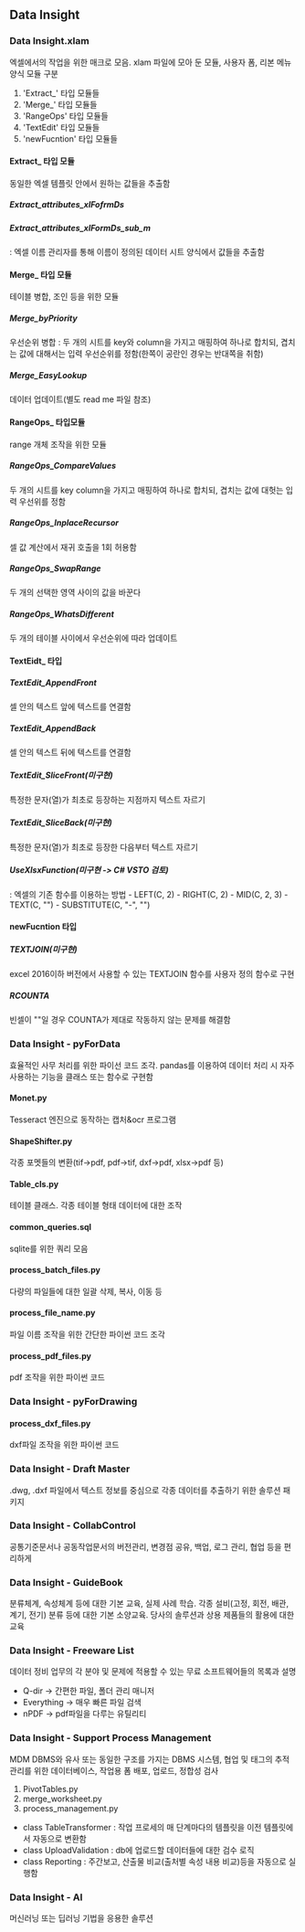 ## Data Insight

### Data Insight.xlam 
  엑셀에서의 작업을 위한 매크로 모음. xlam 파일에 모아 둔 모듈, 사용자 폼, 리본 메뉴 양식
모듈 구분
1) 'Extract_' 타입 모듈들
2) 'Merge_' 타입 모듈들
3) 'RangeOps' 타입 모듈들
4) 'TextEdit' 타입 모듈들
5) 'newFucntion' 타입 모듈들


#### Extract_ 타입 모듈
  동일한 엑셀 템플릿 안에서 원하는 값들을 추출함

##### Extract_attributes_xlFofrmDs 
##### Extract_attributes_xlFormDs_sub_m
: 엑셀 이름 관리자를 통해 이름이 정의된 데이터 시트 양식에서 값들을 추출함

#### Merge_ 타입 모듈
  테이블 병합, 조인 등을 위한 모듈  
##### Merge_byPriority
  우선순위 병합 : 두 개의 시트를 key와 column을 가지고 매핑하여 하나로 합치되, 겹치는 값에 대해서는 입력 우선순위를 정함(한쪽이 공란인 경우는 반대쪽을 취함)
##### Merge_EasyLookup
  데이터 업데이트(별도 read me 파일 참조)

#### RangeOps_ 타입모듈
  range 개체 조작을 위한 모듈
##### RangeOps_CompareValues
  두 개의 시트를 key column을 가지고 매핑하여 하나로 합치되, 겹치는 값에 대헛는 입력 우선위를 정함
##### RangeOps_InplaceRecursor
  셀 값 계산에서 재귀 호출을 1회 허용함
##### RangeOps_SwapRange
  두 개의 선택한 영역 사이의 값을 바꾼다
##### RangeOps_WhatsDifferent
  두 개의 테이블 사이에서 우선순위에 따라 업데이트


#### TextEidt_ 타입

##### TextEdit_AppendFront 
  셀 안의 텍스트 앞에 텍스트를 연결함
##### TextEdit_AppendBack 
  셀 안의 텍스트 뒤에 텍스트를 연결함
##### TextEdit_SliceFront(미구현) 
  특정한 문자(열)가 최초로 등장하는 지점까지 텍스트 자르기
##### TextEdit_SliceBack(미구현)
  특정한 문자(열)가 최초로 등장한 다음부터 텍스트 자르기
##### UseXlsxFunction(미구현 -> C# VSTO 검토) 
  : 엑셀의 기존 함수를 이용하는 방법
    - LEFT(C, 2)
    - RIGHT(C, 2)
    - MID(C, 2, 3)
    - TEXT(C, "")
    - SUBSTITUTE(C, "-", "")

#### newFucntion 타입

##### TEXTJOIN(미구현)
  excel 2016이하 버전에서 사용할 수 있는 TEXTJOIN 함수를 사용자 정의 함수로 구현
##### RCOUNTA
  빈셀이 ""일 경우 COUNTA가 제대로 작동하지 않는 문제를 해결함

### Data Insight - pyForData 
  효율적인 사무 처리를 위한 파이선 코드 조각. pandas를 이용하여 데이터 처리 시 자주 사용하는 기능을 클래스 또는 함수로 구현함

#### Monet.py
  Tesseract 엔진으로 동작하는 캡처&ocr 프로그램
#### ShapeShifter.py
  각종 포멧들의 변환(tif->pdf, pdf->tif, dxf->pdf, xlsx->pdf 등)
#### Table_cls.py
  테이블 클래스. 각종 테이블 형태 데이터에 대한 조작
#### common_queries.sql
  sqlite를 위한 쿼리 모음
#### process_batch_files.py 
  다량의 파일들에 대한 일괄 삭제, 복사, 이동 등
#### process_file_name.py 
  파일 이름 조작을 위한 간단한 파이썬 코드 조각
#### process_pdf_files.py 
  pdf 조작을 위한 파이썬 코드

### Data Insight - pyForDrawing

#### process_dxf_files.py
  dxf파일 조작을 위한 파이썬 코드

### Data Insight - Draft Master
.dwg, .dxf 파일에서 텍스트 정보를 중심으로 각종 데이터를 추출하기 위한 솔루션 패키지

### Data Insight - CollabControl 
공통기준문서나 공동작업문서의 버전관리, 변경점 공유, 백업, 로그 관리, 협업 등을 편리하게

### Data Insight - GuideBook 
분류체계, 속성체계 등에 대한 기본 교육, 실제 사례 학습. 각종 설비(고정, 회전, 배관, 계기, 전기) 분류 등에 대한 기본 소양교육. 당사의 솔루션과 상용 제품들의 활용에 대한 교육

### Data Insight - Freeware List 
데이터 정비 업무의 각 분야 및 문제에 적용할 수 있는 무료 소프트웨어들의 목록과 설명
- Q-dir -> 간편한 파일, 폴더 관리 매니저
- Everything -> 매우 빠른 파일 검색
- nPDF -> pdf파일을 다루는 유틸리티

### Data Insight - Support Process Management
MDM DBMS와 유사 또는 동일한 구조를 가지는 DBMS 시스템, 협업 및 태그의 추적 관리를 위한 데이터베이스, 작업용 폼 배포, 업로드, 정합성 검사
1. PivotTables.py
2. merge_worksheet.py
3. process_management.py
- class TableTransformer : 작업 프로세의 매 단계마다의 템플릿을 이전 템플릿에서 자동으로 변환함
- class UploadValidation : db에 업로드할 데이터들에 대한 검수 로직
- class Reporting : 주간보고, 산출물 비교(출처별 속성 내용 비교)등을 자동으로 실행함



### Data Insight - AI
머신러닝 또는 딥러닝 기법을 응용한 솔루션

